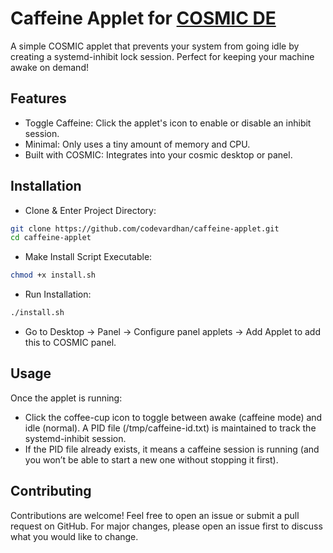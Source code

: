# Caffeine Applet for [COSMIC DE](https://system76.com/cosmic/)

A simple COSMIC applet that prevents your system from going idle by creating a systemd-inhibit lock session. Perfect for keeping your machine awake on demand!

## Features

- Toggle Caffeine: Click the applet's icon to enable or disable an inhibit session.
- Minimal: Only uses a tiny amount of memory and CPU.
- Built with COSMIC: Integrates into your cosmic desktop or panel.


## Installation

- Clone & Enter Project Directory:

```bash
git clone https://github.com/codevardhan/caffeine-applet.git
cd caffeine-applet
```

- Make Install Script Executable:

```bash
chmod +x install.sh
```

- Run Installation:

```bash
./install.sh
```

- Go to Desktop → Panel → Configure panel applets → Add Applet to add this to COSMIC panel.


## Usage

Once the applet is running:
- Click the coffee-cup icon to toggle between awake (caffeine mode) and idle (normal).
A PID file (/tmp/caffeine-id.txt) is maintained to track the systemd-inhibit session.
- If the PID file already exists, it means a caffeine session is running (and you won’t be able to start a new one without stopping it first).

## Contributing

Contributions are welcome! Feel free to open an issue or submit a pull request on GitHub. For major changes, please open an issue first to discuss what you would like to change.